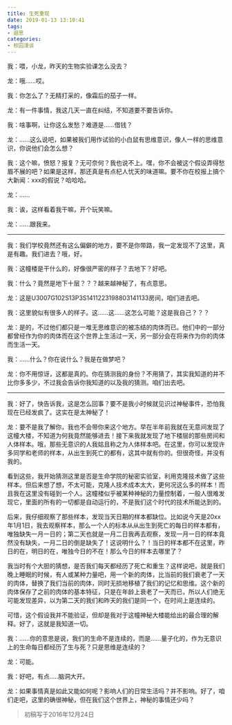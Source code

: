 ```yaml
---
title: 生死重现
date: 2019-01-13 13:10:41
tags:
- 遐思
categories:
- 校园漫谈
---
```


我：喂，小龙，昨天的生物实验课怎么没去？ 

龙：哦......哎。 

我：你怎么了？无精打采的，像霜后的茄子一样。 

龙：有一件事情，我这几天一直在纠结，不知道要不要告诉你。 

我：啥事啊，让你这么发愁？难道是......借钱？ 

龙：......这么说吧，如果被我们用作试验的小白鼠有思维意识，像人一样的思维意识，你说他们会怎么想？ 

我：这个嘛，愤怒？报复？无可奈何？我也说不上。嘿，你不会被这个假设弄得愁眉不展的吧？如果是这样，那还真是有点杞人忧天的味道嘛。要不你在校报上搞个大新闻：xxx的假说？哈哈哈。 

龙：......

我：诶，这样看着我干嘛，开个玩笑嘛。 

龙：......跟我来。 

---

我：我们学校竟然还有这么偏僻的地方，要不是你带路，我一定发现不了这里，真是有趣。我们进去？哦，好。

我：这幢楼是干什么的，好像很严密的样子？去地下？好吧。

我：什么？竟然是地下十层？？？越来越神秘了，有点意思。 

龙：这是U3007G102S13P3S1411223198803141133房间，咱们进去吧。 

我：这里貌似有很多人的样子。这......这......这怎么可能？这是我自己？？？ 

龙：是的，不过他们都只是一堆无思维意识的被冻结的肉体而已。他们中的一部分都曾经作为你的肉体而在这个世界上生活过一天，另一部分会在将来作为你的肉体而生活一天。 

我：......什么？你在说什么？我是在做梦吧？ 

龙：你不用惊讶，这都是真的。你在猜测我的身份？不用猜了，其实我知道的并不比你多多少，不过我会告诉你我知道的以及我的猜测。咱们出去吧。 

---

我：好了，快告诉我，这是怎么回事？要不是我小时候就见识过神秘事件，恐怕我现在已经发疯了。这实在是太神秘了！ 

龙：要不是我了解你，我也不会带你来这个地方。早在半年前我就在无意间发现了这幢大楼，不知道为何我竟然能够进去！接下来我就发现了地下楼层的那些房间和人体样本。哦，那些无意识的人我姑且称之为人体样本吧。在这里，你可以发现许多同学和老师的样本，从出生到死亡的都有，这其中就有你的。但很奇怪，并没有我的。 

看到这些，我开始猜测这里是否是生命学院的秘密实验室，利用克隆技术做了这些样本。但后来想了想，不太可能，克隆人技术成本太大，更何况这么多的样本！而且我在这里没有碰到一个人。这幢楼似乎被某种神秘的力量控制着，一般人很难发现它，里面的所有的一切都是自动运行的，不是我们这个时代的技术所能达到的。 

后来，我仔细观察了那些样本，发现当天日期的样本都缺位。比如说今天是20xx年1月1日，我去观察样本，那么一个人的标本从从出生到死亡的每日的样本都有，唯独缺失一月一日的；第二天也就是一月二日我再去观察，发现一月一日的样本竟然没有缺失，一月二日的倒是缺失了！这说明什么？！当日的样本都不在这里，昨日的在，明日的在，唯独今日的不在！那么今日的样本去哪里了？ 

我当时有个大胆的猜想，是否我们每天都经历了死亡和重生？这样说吧，就是我们晚上睡眠的时候，有人或某种力量吧，用一个新的肉体，比当前的我们衰老了一天的肉体，替换了我们当前的肉体，同时无损地移植了我们的记忆和思维。这个新的肉体保存了之前的肉体的基本特征，只是在年龄上衰老了一天而已，所以人们绝无可能发现差异，以为第二天的我们和昨天的我们是同一个，在时间上是连续的。 

可惜，这个假设我并不能验证，但却是我对于这幢神秘大楼能给出的最合理的解释。好了，这就是我知道一切。 

我：......你的意思是说，我们的生命不是连续的，而是......量子化的，作为无意识上的生命每日都经历了生与死？只是思维是连续的？ 

龙：可能。 

我：好吧，有点.....脑洞大开。 

龙：如果事情真是如此又能如何呢？影响人们的日常生活吗？并不影响。好了，咱们走吧，这里的确很神秘，但在我们这个世界上，神秘的事情还少吗？ 

> 初稿写于2016年12月24日
